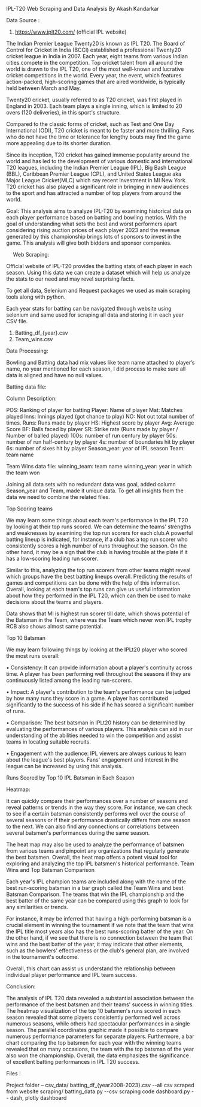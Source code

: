 IPL-T20 Web Scraping and Data Analysis 
By Akash Kandarkar

Data Source :
1) https://www.iplt20.com/ (official IPL website)


The Indian Premier League Twenty20 is known as IPL T20. The Board of Control for Cricket in India (BCCI) established a professional Twenty20 cricket league in India in 2007. Each year, eight teams from various Indian cities compete in the competition. Top cricket talent from all around the world is drawn to the IPL T20, one of the most well-known and lucrative cricket competitions in the world. Every year, the event, which features action-packed, high-scoring games that are aired worldwide, is typically held between March and May.

Twenty20 cricket, usually referred to as T20 cricket, was first played in England in 2003. Each team plays a single inning, which is limited to 20 overs (120 deliveries), in this sport's structure.

Compared to the classic forms of cricket, such as Test and One Day International (ODI), T20 cricket is meant to be faster and more thrilling. Fans who do not have the time or tolerance for lengthy bouts may find the game more appealing due to its shorter duration. 

Since its inception, T20 cricket has gained immense popularity around the world and has led to the development of various domestic and international T20 leagues, including the Indian Premier League (IPL), Big Bash League (BBL), Caribbean Premier League (CPL), and United States League aka Major League Cricket(MLC) which say recent investment in MI New York. T20 cricket has also played a significant role in bringing in new audiences to the sport and has attracted a number of top players from around the world.

Goal: 
This analysis aims to analyze IPL-T20 by examining historical data on each player performance based on batting and bowling metrics. With the goal of understanding what sets the best and worst performers apart considering rising auction prices of each player 2023 and the revenue generated by this championship brings lots of sponsors to invest in the game. This analysis will give both bidders and sponsor companies.


 
Web Scraping: 

Official website of IPL-T20 provides the batting stats of each player in each season. Using this data we can create a dataset which will help us analyze the stats to our need and may revel surprising facts.

To get all data, Selenium and Request packages we used as main scraping tools along with python.

Each year stats for batting can be navigated through website using selenium and same used for scraping all data and storing it in each year CSV file.

1.	Batting_df_{year}.csv
2.	Team_wins.csv


Data Processing: 

Bowling and Batting data had mix values like team name attached to player’s name, no year mentioned for each season, I did process to make sure all data is aligned and have no null values.

Batting data file:

 

Column Description:

POS: Ranking of player for batting
Player: Name of player
Mat: Matches played
Inns: Innings played (got chance to play)
NO: Not out total number of times.
Runs: Runs made by player
HS: Highest score by player
Avg: Average Score
BF: Balls faced by player
SR: Strike rate (Runs made by player / Number of balled played)
100s: number of run century by player 
50s: number of run half-century by player
4s: number of boundaries hit by player
6s: number of sixes hit by player
Season_year: year of IPL season
Team: team name

Team Wins data file:
winning_team: team name
winning_year: year in which the team won


Joining all data sets with no redundant data was goal, added column Season_year and Team, made it unique data. To get all insights from the data we need to combine the related files.


Top Scoring teams 

We may learn some things about each team's performance in the IPL T20 by looking at their top runs scored. We can determine the teams' strengths and weaknesses by examining the top run scorers for each club.A powerful batting lineup is indicated, for instance, if a club has a top run scorer who consistently scores a high number of runs throughout the season. On the other hand, it may be a sign that the club is having trouble at the plate if it has a low-scoring leading run scorer.

Similar to this, analyzing the top run scorers from other teams might reveal which groups have the best batting lineups overall. Predicting the results of games and competitions can be done with the help of this information. Overall, looking at each team's top runs can give us useful information about how they performed in the IPL T20, which can then be used to make decisions about the teams and players.

 
Data shows that MI is highest run scorer till date, which shows potential of the Batsman in the Team, where was the Team which never won IPL trophy RCB also shows almost same potential.

Top 10 Batsman

 
We may learn following things by looking at the IPLt20 player who scored the most runs overall:

•	Consistency: It can provide information about a player's continuity across time. A player has been performing well throughout the seasons if they are continuously listed among the leading run-scorers.

•	Impact: A player's contribution to the team's performance can be judged by how many runs they score in a game. A player has contributed significantly to the success of his side if he has scored a significant number of runs.

•	Comparison: The best batsman in IPLt20 history can be determined by evaluating the performances of various players. This analysis can aid in our understanding of the abilities needed to win the competition and assist teams in locating suitable recruits.

•	Engagement with the audience: IPL viewers are always curious to learn about the league's best players. Fans' engagement and interest in the league can be increased by using this analysis.



Runs Scored by Top 10 IPL Batsman in Each Season

Heatmap: 
 
It can quickly compare their performances over a number of seasons and reveal patterns or trends in the way they score. For instance, we can check to see if a certain batsman consistently performs well over the course of several seasons or if their performance drastically differs from one season to the next. We can also find any connections or correlations between several batsmen's performances during the same season. 

The heat map may also be used to analyze the performance of batsmen from various teams and pinpoint any organizations that regularly generate the best batsmen. Overall, the heat map offers a potent visual tool for exploring and analyzing the top IPL batsmen's historical performance.
Team Wins and Top Batsman Comparison

Each year's IPL champion teams are included along with the name of the best run-scoring batsman in a bar graph called the Team Wins and best Batsman Comparison. The teams that win the IPL championship and the best batter of the same year can be compared using this graph to look for any similarities or trends.

For instance, it may be inferred that having a high-performing batsman is a crucial element in winning the tournament if we note that the team that wins the IPL title most years also has the best runs-scoring batter of the year. On the other hand, if we see that there is no connection between the team that wins and the best batter of the year, it may indicate that other elements, such as the bowlers' effectiveness or the club's general plan, are involved in the tournament's outcome.

Overall, this chart can assist us understand the relationship between individual player performance and IPL team success.

 

Conclusion:

The analysis of IPL T20 data revealed a substantial association between the performance of the best batsmen and their teams' success in winning titles. The heatmap visualization of the top 10 batsmen's runs scored in each season revealed that some players consistently performed well across numerous seasons, while others had spectacular performances in a single season. The parallel coordinates graphic made it possible to compare numerous performance parameters for separate players. Furthermore, a bar chart comparing the top batsmen for each year with the winning teams revealed that on many occasions, the team with the top batsman of the year also won the championship. Overall, the data emphasizes the significance of excellent batting performances in IPL T20 success.




Files : 

Project folder – 
		csv_data/ batting_df_{year2008-2023}.csv 		--all csv scraped from website
		scraping/ batting_data.py				--csv scraping code 
		dashboard.py 						-- dash, plotly dashboard
